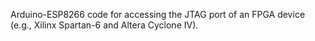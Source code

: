 Arduino-ESP8266 code for accessing the JTAG port of an FPGA device <br>
(e.g., Xilinx Spartan-6 and Altera Cyclone IV). 
